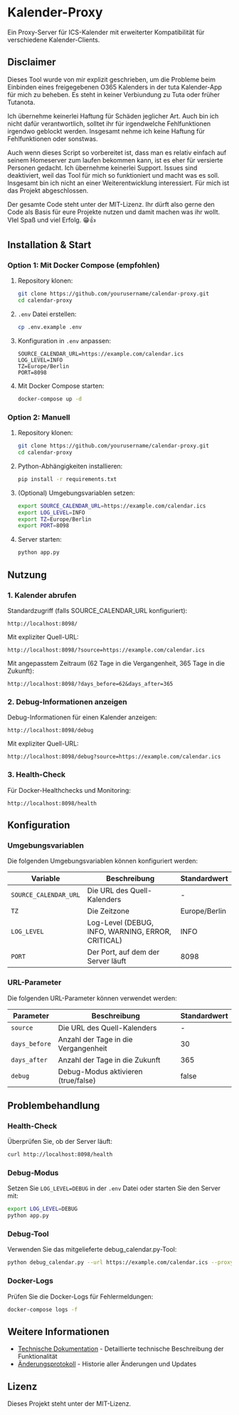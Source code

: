 # Kalender-Proxy

Ein Proxy-Server für ICS-Kalender mit erweiterter Kompatibilität für verschiedene Kalender-Clients.

## Disclaimer
Dieses Tool wurde von mir explizit geschrieben, um die Probleme beim Einbinden eines freigegebenen O365 Kalenders in der tuta Kalender-App für mich zu beheben. Es steht in keiner Verbiundung zu Tuta oder früher Tutanota.

Ich übernehme keinerlei Haftung für Schäden jeglicher Art. Auch bin ich nicht dafür verantwortlich, solltet ihr für irgendwelche Fehlfunktionen irgendwo geblockt werden. Insgesamt nehme ich keine Haftung für Fehlfunktionen oder sonstwas.

Auch wenn dieses Script so vorbereitet ist, dass man es relativ einfach auf seinem Homeserver zum laufen bekommen kann, ist es eher für versierte Personen gedacht. Ich übernehme keinerlei Support. Issues sind deaktiviert, weil das Tool für mich so funktioniert und macht was es soll. Insgesamt bin ich nicht an einer Weiterentwicklung interessiert. Für mich ist das Projekt abgeschlossen.

Der gesamte Code steht unter der MIT-Lizenz. Ihr dürft also gerne den Code als Basis für eure Projekte nutzen und damit machen was ihr wollt. VIel Spaß und viel Erfolg. 😁👍 

## Installation & Start

### Option 1: Mit Docker Compose (empfohlen)

1. Repository klonen:
   ```bash
   git clone https://github.com/yourusername/calendar-proxy.git
   cd calendar-proxy
   ```

2. `.env` Datei erstellen:
   ```bash
   cp .env.example .env
   ```

3. Konfiguration in `.env` anpassen:
   ```
   SOURCE_CALENDAR_URL=https://example.com/calendar.ics
   LOG_LEVEL=INFO
   TZ=Europe/Berlin
   PORT=8098
   ```

4. Mit Docker Compose starten:
   ```bash
   docker-compose up -d
   ```

### Option 2: Manuell

1. Repository klonen:
   ```bash
   git clone https://github.com/yourusername/calendar-proxy.git
   cd calendar-proxy
   ```

2. Python-Abhängigkeiten installieren:
   ```bash
   pip install -r requirements.txt
   ```

3. (Optional) Umgebungsvariablen setzen:
   ```bash
   export SOURCE_CALENDAR_URL=https://example.com/calendar.ics
   export LOG_LEVEL=INFO
   export TZ=Europe/Berlin
   export PORT=8098
   ```

4. Server starten:
   ```bash
   python app.py
   ```

## Nutzung

### 1. Kalender abrufen

Standardzugriff (falls SOURCE_CALENDAR_URL konfiguriert):
```
http://localhost:8098/
```

Mit expliziter Quell-URL:
```
http://localhost:8098/?source=https://example.com/calendar.ics
```

Mit angepasstem Zeitraum (62 Tage in die Vergangenheit, 365 Tage in die Zukunft):
```
http://localhost:8098/?days_before=62&days_after=365
```

### 2. Debug-Informationen anzeigen

Debug-Informationen für einen Kalender anzeigen:
```
http://localhost:8098/debug
```

Mit expliziter Quell-URL:
```
http://localhost:8098/debug?source=https://example.com/calendar.ics
```

### 3. Health-Check

Für Docker-Healthchecks und Monitoring:
```
http://localhost:8098/health
```

## Konfiguration

### Umgebungsvariablen

Die folgenden Umgebungsvariablen können konfiguriert werden:

| Variable | Beschreibung | Standardwert |
|----------|--------------|--------------|
| `SOURCE_CALENDAR_URL` | Die URL des Quell-Kalenders | - |
| `TZ` | Die Zeitzone | Europe/Berlin |
| `LOG_LEVEL` | Log-Level (DEBUG, INFO, WARNING, ERROR, CRITICAL) | INFO |
| `PORT` | Der Port, auf dem der Server läuft | 8098 |

### URL-Parameter

Die folgenden URL-Parameter können verwendet werden:

| Parameter | Beschreibung | Standardwert |
|-----------|--------------|--------------|
| `source` | Die URL des Quell-Kalenders | - |
| `days_before` | Anzahl der Tage in die Vergangenheit | 30 |
| `days_after` | Anzahl der Tage in die Zukunft | 365 |
| `debug` | Debug-Modus aktivieren (true/false) | false |

## Problembehandlung

### Health-Check

Überprüfen Sie, ob der Server läuft:
```bash
curl http://localhost:8098/health
```

### Debug-Modus

Setzen Sie `LOG_LEVEL=DEBUG` in der `.env` Datei oder starten Sie den Server mit:
```bash
export LOG_LEVEL=DEBUG
python app.py
```

### Debug-Tool

Verwenden Sie das mitgelieferte debug_calendar.py-Tool:
```bash
python debug_calendar.py --url https://example.com/calendar.ics --proxy-url http://localhost:8098
```

### Docker-Logs

Prüfen Sie die Docker-Logs für Fehlermeldungen:
```bash
docker-compose logs -f
```

## Weitere Informationen

- [Technische Dokumentation](TECHNICAL.md) - Detaillierte technische Beschreibung der Funktionalität
- [Änderungsprotokoll](CHANGELOG.md) - Historie aller Änderungen und Updates

## Lizenz

Dieses Projekt steht unter der MIT-Lizenz.
